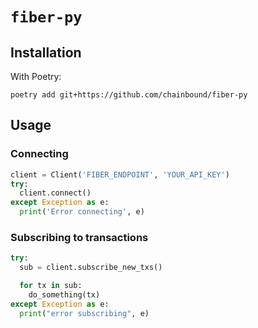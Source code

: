 # `fiber-py`

## Installation
With Poetry:
```
poetry add git+https://github.com/chainbound/fiber-py
```

## Usage
### Connecting
```python
client = Client('FIBER_ENDPOINT', 'YOUR_API_KEY')
try:
  client.connect()
except Exception as e:
  print('Error connecting', e)
```

### Subscribing to transactions
```python
try:
  sub = client.subscribe_new_txs()

  for tx in sub:
    do_something(tx)
except Exception as e:
  print("error subscribing", e)
```
